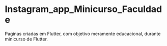 # Instagram_app_Minicurso_Faculdade
Paginas criadas em Flutter, com objetivo meramente educacional, durante minicurso de Flutter.
